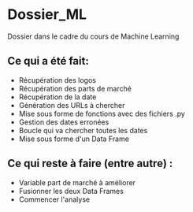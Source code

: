 # Dossier_ML
Dossier dans le cadre du cours de Machine Learning

## Ce qui a été fait:
- Récupération des logos
- Récupération des parts de marché
- Récupération de la date
- Génération des URLs à chercher
- Mise sous forme de fonctions avec des fichiers .py
- Gestion des dates erronées
- Boucle qui va chercher toutes les dates
- Mise sous forme d'un Data Frame

## Ce qui reste à faire (entre autre) :
- Variable part de marché à améliorer
- Fusionner les deux Data Frames
- Commencer l'analyse
